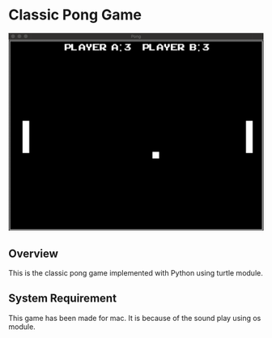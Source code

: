 # Classic Pong Game
![](pong.png) 

## Overview
This is the classic pong game implemented with Python using turtle module.

## System Requirement 
This game has been made for mac. It is because of the sound play using os module.

